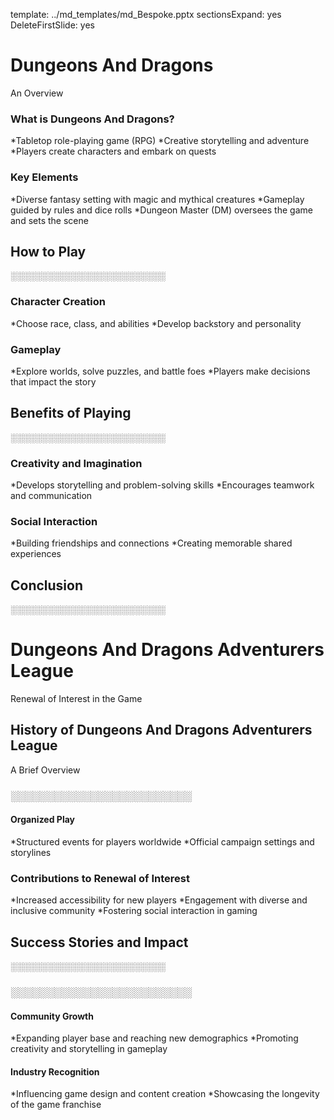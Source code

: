 template: ../md_templates/md_Bespoke.pptx
sectionsExpand: yes
DeleteFirstSlide: yes

# Dungeons And Dragons
An Overview

### What is Dungeons And Dragons?
*Tabletop role-playing game (RPG)
*Creative storytelling and adventure
*Players create characters and embark on quests

### Key Elements
*Diverse fantasy setting with magic and mythical creatures
*Gameplay guided by rules and dice rolls
*Dungeon Master (DM) oversees the game and sets the scene

## How to Play
░░░░░░░░░░░░░░░░░░░░░░░░░

### Character Creation
*Choose race, class, and abilities
*Develop backstory and personality

### Gameplay
*Explore worlds, solve puzzles, and battle foes
*Players make decisions that impact the story

## Benefits of Playing
░░░░░░░░░░░░░░░░░░░░░░░░░

### Creativity and Imagination
*Develops storytelling and problem-solving skills
*Encourages teamwork and communication

### Social Interaction
*Building friendships and connections
*Creating memorable shared experiences

## Conclusion
░░░░░░░░░░░░░░░░░░░░░░░░░

# Dungeons And Dragons Adventurers League
Renewal of Interest in the Game

## History of Dungeons And Dragons Adventurers League
A Brief Overview

### ░░░░░░░░░░░░░░░░░░░░░░░░░
#### Organized Play
*Structured events for players worldwide
*Official campaign settings and storylines

### Contributions to Renewal of Interest
*Increased accessibility for new players
*Engagement with diverse and inclusive community
*Fostering social interaction in gaming

## Success Stories and Impact
░░░░░░░░░░░░░░░░░░░░░░░░░

### ░░░░░░░░░░░░░░░░░░░░░░░░░
#### Community Growth
*Expanding player base and reaching new demographics
*Promoting creativity and storytelling in gameplay

#### Industry Recognition
*Influencing game design and content creation
*Showcasing the longevity of the game franchise

